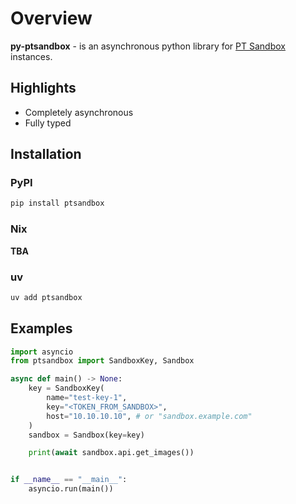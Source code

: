 # Overview

**py-ptsandbox** - is an asynchronous python library for [PT Sandbox](https://global.ptsecurity.com/products/sandbox) instances.

## Highlights

- Completely asynchronous
- Fully typed

## Installation

### PyPI

```sh
pip install ptsandbox
```

### Nix

**TBA**

### uv

```sh
uv add ptsandbox
```

## Examples

```py
import asyncio
from ptsandbox import SandboxKey, Sandbox

async def main() -> None:
    key = SandboxKey(
        name="test-key-1",
        key="<TOKEN_FROM_SANDBOX>",
        host="10.10.10.10", # or "sandbox.example.com"
    )
    sandbox = Sandbox(key=key)

    print(await sandbox.api.get_images())


if __name__ == "__main__":
    asyncio.run(main())
```
